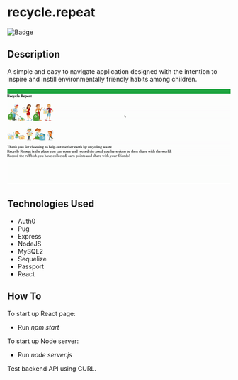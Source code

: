 # recycle.repeat

![Badge](https://img.shields.io/badge/recycle--repeat-BeKindToMotherNature-green)

## Description
A simple and easy to navigate application designed with the intention to inspire and instill environmentally friendly habits among children. 

![GIF](client/src/assets/image/recycle-repeat.gif)
## Technologies Used

- Auth0
- Pug
- Express
- NodeJS
- MySQL2
- Sequelize 
- Passport
- React

## How To

To start up React page: 
- Run _npm start_

To start up Node server: 
- Run _node server.js_

Test backend API using CURL.
